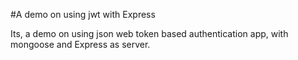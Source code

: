 #A demo on using jwt with Express

Its, a demo on using json web token based authentication app, with mongoose and Express as server.
